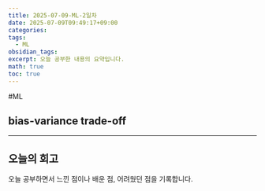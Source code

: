 ```yaml
---
title: 2025-07-09-ML-2일차
date: 2025-07-09T09:49:17+09:00
categories: 
tags:
  - ML
obsidian_tags: 
excerpt: 오늘 공부한 내용의 요약입니다.
math: true
toc: true
---
```

#ML 
## bias-variance trade-off


---

## 오늘의 회고

오늘 공부하면서 느낀 점이나 배운 점, 어려웠던 점을 기록합니다.

